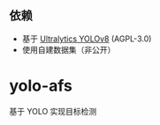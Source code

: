 ## 依赖

- 基于 [Ultralytics YOLOv8](https://github.com/ultralytics/ultralytics) (AGPL-3.0)
- 使用自建数据集（非公开）

# yolo-afs

基于 YOLO 实现目标检测
